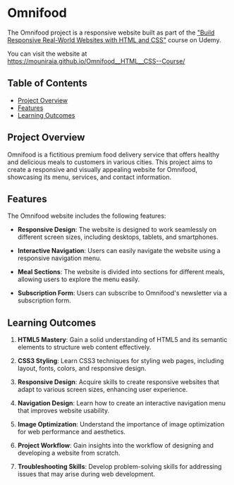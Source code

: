 # Omnifood

The Omnifood project is a responsive website built as part of the ["Build Responsive Real-World Websites with HTML and CSS"](https://www.udemy.com/course/design-and-develop-a-killer-website-with-html5-and-css3/) course on Udemy. 

You can visit the website at https://mouniraia.github.io/Omnifood__HTML__CSS--Course/

## Table of Contents

- [Project Overview](#project-overview)
- [Features](#features)
- [Learning Outcomes](#learning-outcomes)

## Project Overview

Omnifood is a fictitious premium food delivery service that offers healthy and delicious meals to customers in various cities. This project aims to create a responsive and visually appealing website for Omnifood, showcasing its menu, services, and contact information.

## Features

The Omnifood website includes the following features:

- **Responsive Design**: The website is designed to work seamlessly on different screen sizes, including desktops, tablets, and smartphones.

- **Interactive Navigation**: Users can easily navigate the website using a responsive navigation menu.

- **Meal Sections**: The website is divided into sections for different meals, allowing users to explore the menu easily.

- **Subscription Form**: Users can subscribe to Omnifood's newsletter via a subscription form.

## Learning Outcomes

1. **HTML5 Mastery**: Gain a solid understanding of HTML5 and its semantic elements to structure web content effectively.

2. **CSS3 Styling**: Learn CSS3 techniques for styling web pages, including layout, fonts, colors, and responsive design.

3. **Responsive Design**: Acquire skills to create responsive websites that adapt to various screen sizes, enhancing user experience.

4. **Navigation Design**: Learn how to create an interactive navigation menu that improves website usability.

5. **Image Optimization**: Understand the importance of image optimization for web performance and aesthetics.

6.  **Project Workflow**: Gain insights into the workflow of designing and developing a website from scratch.

7. **Troubleshooting Skills**: Develop problem-solving skills for addressing issues that may arise during web development.
